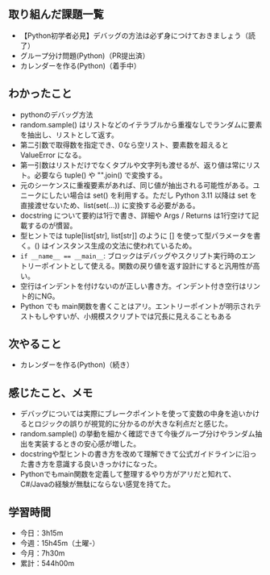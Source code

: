 ## 取り組んだ課題一覧
- 【Python初学者必見】デバッグの方法は必ず身につけておきましょう（読了）
- グループ分け問題(Python)（PR提出済）
- カレンダーを作る(Python)（着手中）
## わかったこと
- pythonのデバッグ方法
- random.sample() はリストなどのイテラブルから重複なしでランダムに要素を抽出し、リストとして返す。
- 第二引数で取得数を指定でき、0なら空リスト、要素数を超えると ValueError になる。
- 第一引数はリストだけでなくタプルや文字列も渡せるが、返り値は常にリスト。必要なら tuple() や "".join() で変換する。
- 元のシーケンスに重複要素があれば、同じ値が抽出される可能性がある。ユニークにしたい場合は set() を利用する。ただし Python 3.11 以降は set を直接渡せないため、list(set(...)) に変換する必要がある。
- docstring について要約は1行で書き、詳細や Args / Returns は1行空けて記載するのが慣習。
- 型ヒントでは tuple[list[str], list[str]] のように [] を使って型パラメータを書く。() はインスタンス生成の文法に使われているため。
- `if __name__ == __main__`: ブロックはデバッグやスクリプト実行時のエントリーポイントとして使える。関数の戻り値を返す設計にすると汎用性が高い。
- 空行はインデントを付けないのが正しい書き方。インデント付き空行はリント的にNG。
- Python でも main関数を書くことはアリ。エントリーポイントが明示されテストもしやすいが、小規模スクリプトでは冗長に見えることもある
## 次やること
- カレンダーを作る(Python)（続き）
## 感じたこと、メモ
- デバッグについては実際にブレークポイントを使って変数の中身を追いかけるとロジックの誤りが視覚的に分かるのが大きな利点だと感じた。
- random.sample() の挙動を細かく確認できて今後グループ分けやランダム抽出を実装するときの安心感が増した。
- docstringや型ヒントの書き方を改めて理解できて公式ガイドラインに沿った書き方を意識する良いきっかけになった。
- Pythonでもmain関数を定義して整理するやり方がアリだと知れて、C#/Javaの経験が無駄にならない感覚を持てた。
## 学習時間
- 今日：3h15m
- 今週：15h45m（土曜-）
- 今月：7h30m
- 累計：544h00m